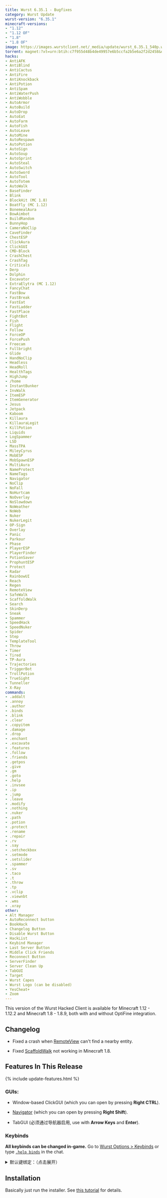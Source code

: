 ```yaml
---
title: Wurst 6.35.1 - Bugfixes
category: Wurst Update
wurst-version: "6.35.1"
minecraft-versions:
- "1.12"
- "1.12 OF"
- "1.8"
- "1.8 OF"
image: https://images.wurstclient.net/_media/update/wurst_6.35.1_540p.webp
torrent: magnet:?xt=urn:btih:c7f955d48b4de49957e6b5ccfa2b5e6a2f2d2458&dn=Wurst%206.35.1&tr=http%3a%2f%2fp4p.arenabg.com%3a1337%2fannounce&tr=udp%3a%2f%2ftracker.opentrackr.org%3a1337%2fannounce&tr=udp%3a%2f%2f9.rarbg.com%3a2810%2fannounce&tr=udp%3a%2f%2fopen.tracker.cl%3a1337%2fannounce&tr=http%3a%2f%2ftracker.openbittorrent.com%3a80%2fannounce&tr=http%3a%2f%2fopenbittorrent.com%3a80%2fannounce&tr=udp%3a%2f%2fexodus.desync.com%3a6969%2fannounce&tr=udp%3a%2f%2fwww.torrent.eu.org%3a451%2fannounce&tr=udp%3a%2f%2ftracker.torrent.eu.org%3a451%2fannounce&tr=udp%3a%2f%2ftracker.tiny-vps.com%3a6969%2fannounce&tr=udp%3a%2f%2ftracker.pomf.se%3a80%2fannounce&tr=udp%3a%2f%2ftracker.dler.org%3a6969%2fannounce&tr=udp%3a%2f%2ftracker.altrosky.nl%3a6969%2fannounce&tr=udp%3a%2f%2ftracker.0x.tf%3a6969%2fannounce&tr=udp%3a%2f%2fretracker.netbynet.ru%3a2710%2fannounce&tr=udp%3a%2f%2fopentor.org%3a2710%2fannounce&tr=udp%3a%2f%2fopen.stealth.si%3a80%2fannounce&tr=udp%3a%2f%2fmail.realliferpg.de%3a6969%2fannounce&tr=udp%3a%2f%2ffe.dealclub.de%3a6969%2fannounce&tr=udp%3a%2f%2fexplodie.org%3a6969%2fannounce
hacks:
- AntiAFK
- AntiBlind
- AntiCactus
- AntiFire
- AntiKnockback
- AntiPotion
- AntiSpam
- AntiWaterPush
- AntiWobble
- AutoArmor
- AutoBuild
- AutoDrop
- AutoEat
- AutoFarm
- AutoFish
- AutoLeave
- AutoMine
- AutoRespawn
- AutoPotion
- AutoSign
- AutoSoup
- AutoSprint
- AutoSteal
- AutoSwitch
- AutoSword
- AutoTool
- AutoTotem
- AutoWalk
- BaseFinder
- Blink
- BlockHit (MC 1.8)
- BoatFly (MC 1.12)
- BonemealAura
- BowAimbot
- BuildRandom
- BunnyHop
- CameraNoClip
- CaveFinder
- ChestESP
- ClickAura
- ClickGUI
- CMD-Block
- CrashChest
- CrashTag
- Criticals
- Derp
- Dolphin
- Excavator
- ExtraElytra (MC 1.12)
- FancyChat
- FastBow
- FastBreak
- FastEat
- FastLadder
- FastPlace
- FightBot
- Fish
- Flight
- Follow
- ForceOP
- ForcePush
- Freecam
- Fullbright
- Glide
- HandNoClip
- Headless
- HeadRoll
- HealthTags
- HighJump
- /home
- InstantBunker
- InvWalk
- ItemESP
- ItemGenerator
- Jesus
- Jetpack
- Kaboom
- Killaura
- KillauraLegit
- KillPotion
- Liquids
- LogSpammer
- LSD
- MassTPA
- MileyCyrus
- MobESP
- MobSpawnESP
- MultiAura
- NameProtect
- NameTags
- Navigator
- NoClip
- NoFall
- NoHurtcam
- NoOverlay
- NoSlowdown
- NoWeather
- NoWeb
- Nuker
- NukerLegit
- OP-Sign
- Overlay
- Panic
- Parkour
- Phase
- PlayerESP
- PlayerFinder
- PotionSaver
- ProphuntESP
- Protect
- Radar
- RainbowUI
- Reach
- Regen
- RemoteView
- SafeWalk
- ScaffoldWalk
- Search
- SkinDerp
- Sneak
- Spammer
- SpeedHack
- SpeedNuker
- Spider
- Step
- TemplateTool
- Throw
- Timer
- Tired
- TP-Aura
- Trajectories
- TriggerBot
- TrollPotion
- TrueSight
- Tunneller
- X-Ray
commands:
- .addalt
- .annoy
- .author
- .binds
- .blink
- .clear
- .copyitem
- .damage
- .drop
- .enchant
- .excavate
- .features
- .follow
- .friends
- .getpos
- .give
- .gm
- .goto
- .help
- .invsee
- .ip
- .jump
- .leave
- .modify
- .nothing
- .nuker
- .path
- .potion
- .protect
- .rename
- .repair
- .rv
- .say
- .setcheckbox
- .setmode
- .setslider
- .spammer
- .sv
- .taco
- .t
- .throw
- .tp
- .vclip
- .viewnbt
- .wms
- .xray
other:
- Alt Manager
- AutoReconnect button
- BookHack
- Changelog Button
- Disable Wurst Button
- HackList
- Keybind Manager
- Last Server Button
- Middle Click Friends
- Reconnect Button
- ServerFinder
- Server Clean Up
- TabGUI
- Target
- Wurst Capes
- Wurst Logo (can be disabled)
- YesCheat+
- Zoom
---
```

This version of the Wurst Hacked Client is available for Minecraft 1.12 - 1.12.2 and Minecraft 1.8 - 1.8.9, both with and without OptiFine integration.

## Changelog

- Fixed a crash when [RemoteView](https://wurst.wiki/remoteview) can't find a nearby entity.

- Fixed [ScaffoldWalk](https://wurst.wiki/scaffoldwalk) not working in Minecraft 1.8.

## Features In This Release

{% include update-features.html %}

### GUIs:

- Window-based ClickGUI (which you can open by pressing **Right CTRL**).

- [Navigator](https://wurst.wiki/navigator) (which you can open by pressing **Right Shift**).

- TabGUI (必须通过导航器启用, use with **Arrow Keys** and **Enter**).

### Keybinds

**All keybinds can be changed in-game.** Go to [Wurst Options > Keybinds](https://wurst.wiki/keybind_manager) or type [`.help binds`](https://wurst.wiki/cmd/binds) in the chat.

<details>
  <summary>默认键绑定：（点击展开）</summary>
  <ul>
    <li>B -> FastPlace;FastBreak</li>
    <li>C -> Fullbright</li>
    <li>G -> Flight</li>
    <li>GRAVE -> SpeedNuker</li>
    <li>H -> /home</li>
    <li>J -> Jesus</li>
    <li>K -> MultiAura</li>
    <li>LCONTROL -> Navigator</li>
    <li>N -> Nuker</li>
    <li>R -> Killaura</li>
    <li>RCONTROL -> ClickGUI</li>
    <li>RSHIFT -> Navigator</li>
    <li>U -> Freecam</li>
    <li>X -> X-Ray</li>
    <li>Z -> Sneak</li>
  </ul>
</details>

## Installation

Basically just run the installer. See [this tutorial](/tutorials/how-to-install/wurst-6/) for details.
